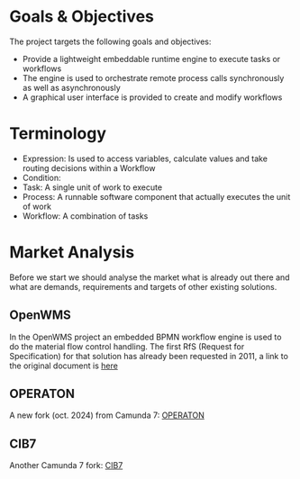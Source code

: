 # Goals & Objectives
The project targets the following goals and objectives:
* Provide a lightweight embeddable runtime engine to execute tasks or workflows
* The engine is used to orchestrate remote process calls synchronously as well as asynchronously
* A graphical user interface is provided to create and modify workflows

# Terminology
* Expression: Is used to access variables, calculate values and take routing decisions within a Workflow
* Condition: 
* Task: A single unit of work to execute
* Process: A runnable software component that actually executes the unit of work
* Workflow: A combination of tasks

# Market Analysis
Before we start we should analyse the market what is already out there and what are demands, requirements and targets of other existing solutions.

## OpenWMS
In the OpenWMS project an embedded BPMN workflow engine is used to do the material flow control handling. The first RfS (Request for Specification) for that solution has already
been requested in 2011, a link to the original document is [here](../_assets/10b-04-OpenWMS-RFS_Integration_Activiti_BPM.pdf)

## OPERATON
A new fork (oct. 2024) from Camunda 7: [OPERATON](https://www.operaton.org)

## CIB7
Another Camunda 7 fork: [CIB7](https://www.cib.de/en/cib-seven-offers-fork-bpm-engine-camunda-7)

